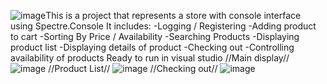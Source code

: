 ![image](https://github.com/user-attachments/assets/b535edd5-872a-4d02-b544-19c5cedd9633)This is a project that represents a store with console interface using Spectre.Console
It includes:
-Logging / Registering
-Adding product to cart
-Sorting By Price / Availability
-Searching Products
-Displaying product list
-Displaying details of product
-Checking out
-Controlling availability of products
Ready to run in visual studio
//Main display//
![image](https://github.com/user-attachments/assets/b11519c0-2f35-450c-bec6-d2ac0bd0232b)
//Product List//
![image](https://github.com/user-attachments/assets/50c325cf-92d1-404c-a644-3250078be10f)
//Checking out//
![image](https://github.com/user-attachments/assets/2a790985-4392-4e7e-8140-994fea390e03)

